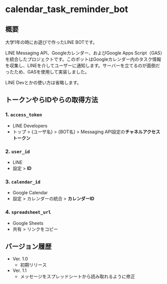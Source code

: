 # calendar_task_reminder_bot

## 概要

大学1年の時にお遊びで作ったLINE BOTです。

LINE Messaging API、Googleカレンダー、およびGoogle Apps Script（GAS）を統合したプロジェクトです。このボットはGoogleカレンダー内のタスク情報を収集し、LINEを介してユーザーに通知します。サーバーを立てるのが面倒だったため、GASを使用して実装しました。

LINE Devとかの使い方は省略します。

## トークンやらIDやらの取得方法

### 1. `access_token`

- LINE Developers
- トップ > {ユーザ名} > {BOT名} > Messaging API設定の**チャネルアクセストークン**

### 2. `user_id`

- LINE
- 設定 > **ID**

### 3. `calendar_id`

- Google Calendar
- 設定 > カレンダーの統合 > **カレンダーID**

### 4. `spreadsheet_url`

- Google Sheets
- 共有 > リンクをコピー

## バージョン履歴

- Ver. 1.0
  - 初期リリース
- Ver. 1.1
  - メッセージをスプレッドシートから読み取れるように修正

